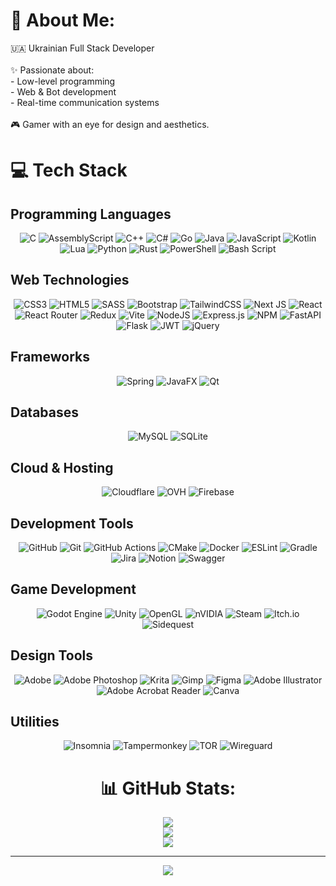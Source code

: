 # 💫 About Me:
🇺🇦 Ukrainian Full Stack Developer<br><br>✨ Passionate about:<br>- Low-level programming<br>- Web & Bot development<br>- Real-time communication systems<br><br>🎮 Gamer with an eye for design and aesthetics.

# 💻 Tech Stack

## Programming Languages
<div align="center">

![C](https://img.shields.io/badge/c-%2300599C.svg?style=for-the-badge&logo=c&logoColor=white)  ![AssemblyScript](https://img.shields.io/badge/assembly%20script-%23000000.svg?style=for-the-badge&logo=assemblyscript&logoColor=white)  ![C++](https://img.shields.io/badge/c++-%2300599C.svg?style=for-the-badge&logo=c%2B%2B&logoColor=white)  ![C#](https://img.shields.io/badge/c%23-%23239120.svg?style=for-the-badge&logo=csharp&logoColor=white)  ![Go](https://img.shields.io/badge/go-%2300ADD8.svg?style=for-the-badge&logo=go&logoColor=white)  ![Java](https://img.shields.io/badge/java-%23ED8B00.svg?style=for-the-badge&logo=openjdk&logoColor=white)  ![JavaScript](https://img.shields.io/badge/javascript-%23323330.svg?style=for-the-badge&logo=javascript&logoColor=%23F7DF1E)  ![Kotlin](https://img.shields.io/badge/kotlin-%237F52FF.svg?style=for-the-badge&logo=kotlin&logoColor=white)  ![Lua](https://img.shields.io/badge/lua-%232C2D72.svg?style=for-the-badge&logo=lua&logoColor=white)  ![Python](https://img.shields.io/badge/python-3670A0?style=for-the-badge&logo=python&logoColor=ffdd54)  ![Rust](https://img.shields.io/badge/rust-%23000000.svg?style=for-the-badge&logo=rust&logoColor=white)  ![PowerShell](https://img.shields.io/badge/PowerShell-%235391FE.svg?style=for-the-badge&logo=powershell&logoColor=white)  ![Bash Script](https://img.shields.io/badge/bash_script-%23121011.svg?style=for-the-badge&logo=gnu-bash&logoColor=white)

</div>

## Web Technologies
<div align="center">

![CSS3](https://img.shields.io/badge/css3-%231572B6.svg?style=for-the-badge&logo=css3&logoColor=white)  ![HTML5](https://img.shields.io/badge/html5-%23E34F26.svg?style=for-the-badge&logo=html5&logoColor=white)  ![SASS](https://img.shields.io/badge/SASS-hotpink.svg?style=for-the-badge&logo=SASS&logoColor=white)  ![Bootstrap](https://img.shields.io/badge/bootstrap-%238511FA.svg?style=for-the-badge&logo=bootstrap&logoColor=white)  ![TailwindCSS](https://img.shields.io/badge/tailwindcss-%2338B2AC.svg?style=for-the-badge&logo=tailwind-css&logoColor=white)  ![Next JS](https://img.shields.io/badge/Next-black?style=for-the-badge&logo=next.js&logoColor=white)  ![React](https://img.shields.io/badge/react-%2320232a.svg?style=for-the-badge&logo=react&logoColor=%2361DAFB)  ![React Router](https://img.shields.io/badge/React_Router-CA4245?style=for-the-badge&logo=react-router&logoColor=white)  ![Redux](https://img.shields.io/badge/redux-%23593d88.svg?style=for-the-badge&logo=redux&logoColor=white)  ![Vite](https://img.shields.io/badge/vite-%23646CFF.svg?style=for-the-badge&logo=vite&logoColor=white)  ![NodeJS](https://img.shields.io/badge/node.js-6DA55F?style=for-the-badge&logo=node.js&logoColor=white)  ![Express.js](https://img.shields.io/badge/express.js-%23404d59.svg?style=for-the-badge&logo=express&logoColor=%2361DAFB)  ![NPM](https://img.shields.io/badge/NPM-%23CB3837.svg?style=for-the-badge&logo=npm&logoColor=white)  ![FastAPI](https://img.shields.io/badge/FastAPI-005571?style=for-the-badge&logo=fastapi)  ![Flask](https://img.shields.io/badge/flask-%23000.svg?style=for-the-badge&logo=flask&logoColor=white)  ![JWT](https://img.shields.io/badge/JWT-black?style=for-the-badge&logo=JSON%20web%20tokens)  ![jQuery](https://img.shields.io/badge/jquery-%230769AD.svg?style=for-the-badge&logo=jquery&logoColor=white)  

</div>

## Frameworks
<div align="center">

![Spring](https://img.shields.io/badge/spring-%236DB33F.svg?style=for-the-badge&logo=spring&logoColor=white)  ![JavaFX](https://img.shields.io/badge/javafx-%23FF0000.svg?style=for-the-badge&logo=javafx&logoColor=white)  ![Qt](https://img.shields.io/badge/Qt-%23217346.svg?style=for-the-badge&logo=Qt&logoColor=white)  

</div>

## Databases
<div align="center">

![MySQL](https://img.shields.io/badge/mysql-4479A1.svg?style=for-the-badge&logo=mysql&logoColor=white)  ![SQLite](https://img.shields.io/badge/sqlite-%2307405e.svg?style=for-the-badge&logo=sqlite&logoColor=white)  

</div>

## Cloud & Hosting
<div align="center">

![Cloudflare](https://img.shields.io/badge/Cloudflare-F38020?style=for-the-badge&logo=Cloudflare&logoColor=white)  ![OVH](https://img.shields.io/badge/ovh-%23123F6D.svg?style=for-the-badge&logo=ovh&logoColor=#123F6D)  ![Firebase](https://img.shields.io/badge/firebase-a08021?style=for-the-badge&logo=firebase&logoColor=ffcd34)  

</div>

## Development Tools
<div align="center">

![GitHub](https://img.shields.io/badge/github-%23121011.svg?style=for-the-badge&logo=github&logoColor=white)  ![Git](https://img.shields.io/badge/git-%23F05033.svg?style=for-the-badge&logo=git&logoColor=white)  ![GitHub Actions](https://img.shields.io/badge/github%20actions-%232671E5.svg?style=for-the-badge&logo=githubactions&logoColor=white)  ![CMake](https://img.shields.io/badge/CMake-%23008FBA.svg?style=for-the-badge&logo=cmake&logoColor=white)  ![Docker](https://img.shields.io/badge/docker-%230db7ed.svg?style=for-the-badge&logo=docker&logoColor=white)  ![ESLint](https://img.shields.io/badge/ESLint-4B3263?style=for-the-badge&logo=eslint&logoColor=white)  ![Gradle](https://img.shields.io/badge/Gradle-02303A.svg?style=for-the-badge&logo=Gradle&logoColor=white)  ![Jira](https://img.shields.io/badge/jira-%230A0FFF.svg?style=for-the-badge&logo=jira&logoColor=white)  ![Notion](https://img.shields.io/badge/Notion-%23000000.svg?style=for-the-badge&logo=notion&logoColor=white)  ![Swagger](https://img.shields.io/badge/-Swagger-%23Clojure?style=for-the-badge&logo=swagger&logoColor=white)  

</div>

## Game Development
<div align="center">

![Godot Engine](https://img.shields.io/badge/GODOT-%23FFFFFF.svg?style=for-the-badge&logo=godot-engine)  ![Unity](https://img.shields.io/badge/unity-%23000000.svg?style=for-the-badge&logo=unity&logoColor=white)  ![OpenGL](https://img.shields.io/badge/OpenGL-white?logo=OpenGL&style=for-the-badge)  ![nVIDIA](https://img.shields.io/badge/nVIDIA-%2376B900.svg?style=for-the-badge&logo=nVIDIA&logoColor=white)  ![Steam](https://img.shields.io/badge/steam-%23000000.svg?style=for-the-badge&logo=steam&logoColor=white)  ![Itch.io](https://img.shields.io/badge/Itch-%23FF0B34.svg?style=for-the-badge&logo=Itch.io&logoColor=white)  ![Sidequest](https://img.shields.io/badge/sidequest-%23101227.svg?style=for-the-badge&logo=sidequest&logoColor=white)  

</div>

## Design Tools
<div align="center">

![Adobe](https://img.shields.io/badge/adobe-%23FF0000.svg?style=for-the-badge&logo=adobe&logoColor=white)  ![Adobe Photoshop](https://img.shields.io/badge/adobe%20photoshop-%2331A8FF.svg?style=for-the-badge&logo=adobe%20photoshop&logoColor=white)  ![Krita](https://img.shields.io/badge/Krita-203759?style=for-the-badge&logo=krita&logoColor=EEF37B)  ![Gimp](https://img.shields.io/badge/Gimp-657D8B?style=for-the-badge&logo=gimp&logoColor=FFFFFF)  ![Figma](https://img.shields.io/badge/figma-%23F24E1E.svg?style=for-the-badge&logo=figma&logoColor=white)  ![Adobe Illustrator](https://img.shields.io/badge/adobe%20illustrator-%23FF9A00.svg?style=for-the-badge&logo=adobe%20illustrator&logoColor=white)  ![Adobe Acrobat Reader](https://img.shields.io/badge/Adobe%20Acrobat%20Reader-EC1C24.svg?style=for-the-badge&logo=Adobe%20Acrobat%20Reader&logoColor=white)  ![Canva](https://img.shields.io/badge/Canva-%2300C4CC.svg?style=for-the-badge&logo=Canva&logoColor=white)  

</div>

## Utilities
<div align="center">

![Insomnia](https://img.shields.io/badge/Insomnia-black?style=for-the-badge&logo=insomnia&logoColor=5849BE)  ![Tampermonkey](https://img.shields.io/badge/tampermonkey-%2300485B.svg?style=for-the-badge&logo=tampermonkey&logoColor=white)  ![TOR](https://img.shields.io/badge/tor-%237E4798.svg?style=for-the-badge&logo=tor-project&logoColor=white)  ![Wireguard](https://img.shields.io/badge/wireguard-%2388171A.svg?style=for-the-badge&logo=wireguard&logoColor=white)

# 📊 GitHub Stats:
<div align="center">
  
![](https://github-readme-stats.vercel.app/api?username=MollyIO&theme=transparent&hide_border=false&include_all_commits=true&count_private=false)<br/>
![](https://nirzak-streak-stats.vercel.app/?user=MollyIO&theme=transparent&hide_border=false)<br/>
![](https://github-readme-stats.vercel.app/api/top-langs/?username=MollyIO&theme=transparent&hide_border=false&include_all_commits=true&count_private=false&layout=compact)

</div>

<!-- ### 🔝 Top Contributed Repo
![](https://github-contributor-stats.vercel.app/api?username=MollyIO&limit=5&theme=dark&combine_all_yearly_contributions=true) -->

---
<div align="center">
  
[![](https://visitcount.itsvg.in/api?id=MollyIO&icon=0&color=0)](https://visitcount.itsvg.in)

</div>
